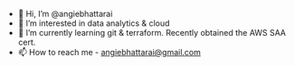 - 👋 Hi, I’m @angiebhattarai
- 👀 I’m interested in data analytics & cloud 
- 🌱 I’m currently learning git & terraform. Recently obtained the AWS SAA cert. 
- 📫 How to reach me - angiebhattarai@gmail.com 

<!---
angiebhattarai/angiebhattarai is a ✨ special ✨ repository because its `README.md` (this file) appears on your GitHub profile.
You can click the Preview link to take a look at your changes.
--->
